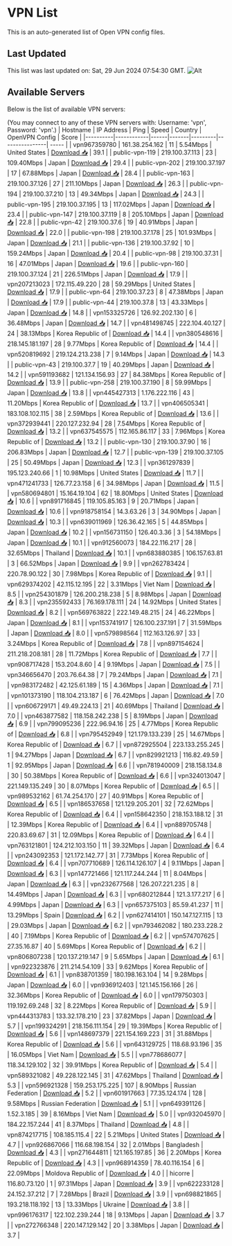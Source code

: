 # VPN List

This is an auto-generated list of Open VPN config files.

## Last Updated

This list was last updated on: Sat, 29 Jun 2024 07:54:30 GMT.
![Alt](https://repobeats.axiom.co/api/embed/186b98318ef1479477931607c1ad7d823f12451f.svg "Repobeats analytics image")

## Available Servers

Below is the list of available VPN servers:

(You may connect to any of these VPN servers with: Username: 'vpn', Password: 'vpn'.)
| Hostname | IP Address | Ping | Speed | Country | OpenVPN Config | Score |
|----------|------------|------|-------|---------|----------------| ----- |
| vpn967359780 | 161.38.254.162 | 11 | 5.54Mbps | United States | [Download 📥](./configs/server_0_US.ovpn) | 39.1 |
| public-vpn-119 | 219.100.37.113 | 23 | 109.40Mbps | Japan | [Download 📥](./configs/server_1_JP.ovpn) | 29.4 |
| public-vpn-202 | 219.100.37.197 | 17 | 67.88Mbps | Japan | [Download 📥](./configs/server_2_JP.ovpn) | 28.4 |
| public-vpn-163 | 219.100.37.126 | 27 | 211.10Mbps | Japan | [Download 📥](./configs/server_3_JP.ovpn) | 26.3 |
| public-vpn-194 | 219.100.37.210 | 13 | 49.34Mbps | Japan | [Download 📥](./configs/server_4_JP.ovpn) | 24.3 |
| public-vpn-195 | 219.100.37.195 | 13 | 117.02Mbps | Japan | [Download 📥](./configs/server_5_JP.ovpn) | 23.4 |
| public-vpn-147 | 219.100.37.119 | 8 | 205.10Mbps | Japan | [Download 📥](./configs/server_6_JP.ovpn) | 22.8 |
| public-vpn-42 | 219.100.37.6 | 19 | 40.91Mbps | Japan | [Download 📥](./configs/server_7_JP.ovpn) | 22.0 |
| public-vpn-198 | 219.100.37.178 | 25 | 101.93Mbps | Japan | [Download 📥](./configs/server_8_JP.ovpn) | 21.1 |
| public-vpn-136 | 219.100.37.92 | 10 | 159.24Mbps | Japan | [Download 📥](./configs/server_9_JP.ovpn) | 20.4 |
| public-vpn-98 | 219.100.37.31 | 16 | 47.01Mbps | Japan | [Download 📥](./configs/server_10_JP.ovpn) | 19.6 |
| public-vpn-160 | 219.100.37.124 | 21 | 226.51Mbps | Japan | [Download 📥](./configs/server_11_JP.ovpn) | 17.9 |
| vpn207213023 | 172.115.49.220 | 28 | 59.29Mbps | United States | [Download 📥](./configs/server_12_US.ovpn) | 17.9 |
| public-vpn-64 | 219.100.37.23 | 8 | 47.38Mbps | Japan | [Download 📥](./configs/server_13_JP.ovpn) | 17.9 |
| public-vpn-44 | 219.100.37.8 | 13 | 43.33Mbps | Japan | [Download 📥](./configs/server_14_JP.ovpn) | 14.8 |
| vpn153325726 | 126.92.202.130 | 6 | 36.48Mbps | Japan | [Download 📥](./configs/server_15_JP.ovpn) | 14.7 |
| vpn481498745 | 222.104.40.127 | 24 | 38.13Mbps | Korea Republic of | [Download 📥](./configs/server_16_KR.ovpn) | 14.4 |
| vpn380548616 | 218.145.181.197 | 28 | 9.77Mbps | Korea Republic of | [Download 📥](./configs/server_17_KR.ovpn) | 14.4 |
| vpn520819692 | 219.124.213.238 | 7 | 9.14Mbps | Japan | [Download 📥](./configs/server_18_JP.ovpn) | 14.3 |
| public-vpn-43 | 219.100.37.7 | 19 | 40.29Mbps | Japan | [Download 📥](./configs/server_19_JP.ovpn) | 14.2 |
| vpn591193682 | 121.134.156.93 | 27 | 84.38Mbps | Korea Republic of | [Download 📥](./configs/server_20_KR.ovpn) | 13.9 |
| public-vpn-258 | 219.100.37.190 | 8 | 59.99Mbps | Japan | [Download 📥](./configs/server_21_JP.ovpn) | 13.8 |
| vpn445427313 | 1.176.222.116 | 43 | 11.20Mbps | Korea Republic of | [Download 📥](./configs/server_22_KR.ovpn) | 13.7 |
| vpn406505341 | 183.108.102.115 | 38 | 2.59Mbps | Korea Republic of | [Download 📥](./configs/server_23_KR.ovpn) | 13.6 |
| vpn372939441 | 220.127.232.94 | 28 | 7.54Mbps | Korea Republic of | [Download 📥](./configs/server_24_KR.ovpn) | 13.2 |
| vpn637545575 | 112.165.86.117 | 33 | 7.96Mbps | Korea Republic of | [Download 📥](./configs/server_25_KR.ovpn) | 13.2 |
| public-vpn-130 | 219.100.37.90 | 16 | 206.83Mbps | Japan | [Download 📥](./configs/server_26_JP.ovpn) | 12.7 |
| public-vpn-139 | 219.100.37.105 | 25 | 50.49Mbps | Japan | [Download 📥](./configs/server_27_JP.ovpn) | 12.3 |
| vpn361297839 | 195.123.240.66 | 1 | 10.98Mbps | United States | [Download 📥](./configs/server_28_US.ovpn) | 11.7 |
| vpn471241733 | 126.77.23.158 | 6 | 34.98Mbps | Japan | [Download 📥](./configs/server_29_JP.ovpn) | 11.5 |
| vpn580694801 | 15.164.19.104 | 62 | 18.80Mbps | United States | [Download 📥](./configs/server_30_US.ovpn) | 10.6 |
| vpn891716845 | 119.105.85.163 | 9 | 20.71Mbps | Japan | [Download 📥](./configs/server_31_JP.ovpn) | 10.6 |
| vpn918758154 | 14.3.63.26 | 3 | 34.90Mbps | Japan | [Download 📥](./configs/server_32_JP.ovpn) | 10.3 |
| vpn639011969 | 126.36.42.165 | 5 | 44.85Mbps | Japan | [Download 📥](./configs/server_33_JP.ovpn) | 10.2 |
| vpn156731150 | 126.40.3.36 | 3 | 54.18Mbps | Japan | [Download 📥](./configs/server_34_JP.ovpn) | 10.1 |
| vpn912560073 | 184.22.116.217 | 28 | 32.65Mbps | Thailand | [Download 📥](./configs/server_35_TH.ovpn) | 10.1 |
| vpn683880385 | 106.157.63.81 | 3 | 66.52Mbps | Japan | [Download 📥](./configs/server_36_JP.ovpn) | 9.9 |
| vpn262783424 | 220.78.90.122 | 30 | 7.98Mbps | Korea Republic of | [Download 📥](./configs/server_37_KR.ovpn) | 9.1 |
| vpn629374202 | 42.115.12.195 | 22 | 3.31Mbps | Viet Nam | [Download 📥](./configs/server_38_VN.ovpn) | 8.5 |
| vpn254301879 | 126.200.218.238 | 5 | 8.98Mbps | Japan | [Download 📥](./configs/server_39_JP.ovpn) | 8.3 |
| vpn235592433 | 76.169.178.111 | 24 | 14.92Mbps | United States | [Download 📥](./configs/server_40_US.ovpn) | 8.2 |
| vpn569763822 | 222.149.48.215 | 24 | 46.22Mbps | Japan | [Download 📥](./configs/server_41_JP.ovpn) | 8.1 |
| vpn153741917 | 126.100.237.191 | 7 | 31.59Mbps | Japan | [Download 📥](./configs/server_42_JP.ovpn) | 8.0 |
| vpn579898564 | 112.163.126.97 | 33 | 3.24Mbps | Korea Republic of | [Download 📥](./configs/server_43_KR.ovpn) | 7.8 |
| vpn897154624 | 211.218.208.181 | 28 | 11.72Mbps | Korea Republic of | [Download 📥](./configs/server_44_KR.ovpn) | 7.7 |
| vpn908717428 | 153.204.8.60 | 4 | 9.19Mbps | Japan | [Download 📥](./configs/server_45_JP.ovpn) | 7.5 |
| vpn346656470 | 203.76.64.38 | 7 | 79.24Mbps | Japan | [Download 📥](./configs/server_46_JP.ovpn) | 7.1 |
| vpn983172482 | 42.125.61.189 | 15 | 4.36Mbps | Japan | [Download 📥](./configs/server_47_JP.ovpn) | 7.1 |
| vpn101373190 | 118.104.213.187 | 6 | 76.42Mbps | Japan | [Download 📥](./configs/server_48_JP.ovpn) | 7.0 |
| vpn606729171 | 49.49.224.13 | 21 | 40.69Mbps | Thailand | [Download 📥](./configs/server_49_TH.ovpn) | 7.0 |
| vpn463877582 | 118.158.242.238 | 5 | 8.19Mbps | Japan | [Download 📥](./configs/server_50_JP.ovpn) | 6.9 |
| vpn799095236 | 222.96.94.16 | 25 | 4.77Mbps | Korea Republic of | [Download 📥](./configs/server_51_KR.ovpn) | 6.8 |
| vpn795452949 | 121.179.133.239 | 25 | 14.67Mbps | Korea Republic of | [Download 📥](./configs/server_52_KR.ovpn) | 6.7 |
| vpn872925504 | 223.133.255.245 | 1 | 94.27Mbps | Japan | [Download 📥](./configs/server_53_JP.ovpn) | 6.7 |
| vpn829921213 | 116.82.49.59 | 1 | 92.95Mbps | Japan | [Download 📥](./configs/server_54_JP.ovpn) | 6.6 |
| vpn781940009 | 218.158.134.8 | 30 | 50.38Mbps | Korea Republic of | [Download 📥](./configs/server_55_KR.ovpn) | 6.6 |
| vpn324013047 | 221.149.135.249 | 30 | 8.07Mbps | Korea Republic of | [Download 📥](./configs/server_56_KR.ovpn) | 6.5 |
| vpn989532162 | 61.74.254.170 | 27 | 40.91Mbps | Korea Republic of | [Download 📥](./configs/server_57_KR.ovpn) | 6.5 |
| vpn186537658 | 121.129.205.201 | 32 | 72.62Mbps | Korea Republic of | [Download 📥](./configs/server_58_KR.ovpn) | 6.4 |
| vpn158642350 | 218.153.188.12 | 31 | 12.39Mbps | Korea Republic of | [Download 📥](./configs/server_59_KR.ovpn) | 6.4 |
| vpn889705748 | 220.83.69.67 | 31 | 12.09Mbps | Korea Republic of | [Download 📥](./configs/server_60_KR.ovpn) | 6.4 |
| vpn763121801 | 124.212.103.150 | 11 | 39.32Mbps | Japan | [Download 📥](./configs/server_61_JP.ovpn) | 6.4 |
| vpn243092353 | 121.172.142.77 | 31 | 7.73Mbps | Korea Republic of | [Download 📥](./configs/server_62_KR.ovpn) | 6.4 |
| vpn707710689 | 126.114.126.107 | 4 | 9.11Mbps | Japan | [Download 📥](./configs/server_63_JP.ovpn) | 6.3 |
| vpn147721466 | 121.117.244.244 | 11 | 8.04Mbps | Japan | [Download 📥](./configs/server_64_JP.ovpn) | 6.3 |
| vpn232677568 | 126.207.221.235 | 8 | 14.49Mbps | Japan | [Download 📥](./configs/server_65_JP.ovpn) | 6.3 |
| vpn680212844 | 121.3.177.217 | 6 | 4.99Mbps | Japan | [Download 📥](./configs/server_66_JP.ovpn) | 6.3 |
| vpn657375103 | 85.59.41.237 | 11 | 13.29Mbps | Spain | [Download 📥](./configs/server_67_ES.ovpn) | 6.2 |
| vpn627414101 | 150.147.127.115 | 13 | 29.03Mbps | Japan | [Download 📥](./configs/server_68_JP.ovpn) | 6.2 |
| vpn793462082 | 180.233.228.2 | 40 | 7.19Mbps | Korea Republic of | [Download 📥](./configs/server_69_KR.ovpn) | 6.2 |
| vpn574707625 | 27.35.16.87 | 40 | 5.69Mbps | Korea Republic of | [Download 📥](./configs/server_70_KR.ovpn) | 6.2 |
| vpn806807238 | 120.137.219.147 | 9 | 5.65Mbps | Japan | [Download 📥](./configs/server_71_JP.ovpn) | 6.1 |
| vpn922323876 | 211.214.54.109 | 33 | 9.62Mbps | Korea Republic of | [Download 📥](./configs/server_72_KR.ovpn) | 6.1 |
| vpn838701359 | 180.198.163.104 | 14 | 9.28Mbps | Japan | [Download 📥](./configs/server_73_JP.ovpn) | 6.0 |
| vpn936912403 | 121.145.156.166 | 26 | 32.36Mbps | Korea Republic of | [Download 📥](./configs/server_74_KR.ovpn) | 6.0 |
| vpn179750303 | 119.192.69.248 | 32 | 8.22Mbps | Korea Republic of | [Download 📥](./configs/server_75_KR.ovpn) | 5.9 |
| vpn444313783 | 133.32.178.210 | 23 | 37.82Mbps | Japan | [Download 📥](./configs/server_76_JP.ovpn) | 5.7 |
| vpn199324291 | 218.156.111.154 | 29 | 19.39Mbps | Korea Republic of | [Download 📥](./configs/server_77_KR.ovpn) | 5.6 |
| vpn148697379 | 221.154.169.223 | 31 | 31.88Mbps | Korea Republic of | [Download 📥](./configs/server_78_KR.ovpn) | 5.6 |
| vpn643129725 | 118.68.93.196 | 35 | 16.05Mbps | Viet Nam | [Download 📥](./configs/server_79_VN.ovpn) | 5.5 |
| vpn778686077 | 118.34.129.102 | 32 | 39.91Mbps | Korea Republic of | [Download 📥](./configs/server_80_KR.ovpn) | 5.4 |
| vpn589321082 | 49.228.122.145 | 31 | 47.62Mbps | Thailand | [Download 📥](./configs/server_81_TH.ovpn) | 5.3 |
| vpn596921328 | 159.253.175.225 | 107 | 8.90Mbps | Russian Federation | [Download 📥](./configs/server_82_RU.ovpn) | 5.2 |
| vpn601917663 | 77.35.124.174 | 128 | 9.58Mbps | Russian Federation | [Download 📥](./configs/server_83_RU.ovpn) | 5.1 |
| vpn649391126 | 1.52.3.185 | 39 | 8.16Mbps | Viet Nam | [Download 📥](./configs/server_84_VN.ovpn) | 5.0 |
| vpn932045970 | 184.22.157.244 | 41 | 8.37Mbps | Thailand | [Download 📥](./configs/server_85_TH.ovpn) | 4.8 |
| vpn874217715 | 108.185.115.4 | 22 | 5.21Mbps | United States | [Download 📥](./configs/server_86_US.ovpn) | 4.7 |
| vpn926867066 | 116.68.198.154 | 32 | 2.01Mbps | Bangladesh | [Download 📥](./configs/server_87_BD.ovpn) | 4.3 |
| vpn271644811 | 121.165.197.85 | 36 | 2.20Mbps | Korea Republic of | [Download 📥](./configs/server_88_KR.ovpn) | 4.3 |
| vpn968914359 | 78.40.116.154 | 6 | 22.09Mbps | Moldova Republic of | [Download 📥](./configs/server_89_MD.ovpn) | 4.0 |
| hicorre | 116.80.73.120 | 1 | 97.31Mbps | Japan | [Download 📥](./configs/server_90_JP.ovpn) | 3.9 |
| vpn622233128 | 24.152.37.212 | 7 | 7.28Mbps | Brazil | [Download 📥](./configs/server_91_BR.ovpn) | 3.9 |
| vpn698821865 | 193.218.118.192 | 13 | 13.33Mbps | Ukraine | [Download 📥](./configs/server_92_UA.ovpn) | 3.8 |
| vpn996176317 | 122.102.239.244 | 18 | 9.13Mbps | Japan | [Download 📥](./configs/server_93_JP.ovpn) | 3.7 |
| vpn272766348 | 220.147.129.142 | 20 | 3.38Mbps | Japan | [Download 📥](./configs/server_94_JP.ovpn) | 3.7 |
